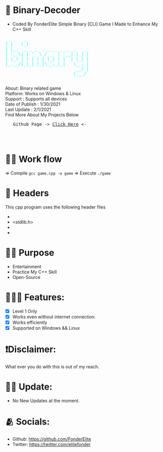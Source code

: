 # 👾 Binary-Decoder
* Coded By FonderElite
 Simple Binary [CLI] Game I Made to Enhance My C++ Skill
<pre style="color:cyan">
 _     _                        
| |   (_)                       
| |__  _ _ __   __ _ _ __ _   _ 
| '_ \| | '_ \ / _` | '__| | | |
| |_) | | | | | (_| | |  | |_| |
|_.__/|_|_| |_|\__,_|_|   \__, |
                           __/ |
                          |___/ 
     </pre>


About: Binary related game<br>
Platform: Works on Windows & Linux<br>
Support : Supports all devices <br>
Date of Publish : 1/30/2021<br>
Last Update : 2/1/2021 <br>
Find More About My Projects Below<br>
<pre>   Github Page -> <a href="https://github.com/FonderElite">Click Here</a> <- </pre><br><br>


# 👨‍🔧 Work flow
=> Compile ```gcc game.cpp -o game```
=> Execute ```./game```


# 👑 Headers

This cpp program uses the following header files
* <iostream>
* <stdlib.h>
* <cstdlib>
* <ctime>

# 🕵️‍♂️ Purpose
* Entertainment
* Practice My C++ Skill
* Open-Source

# 🧙🏽‍♂️ Features:
- [x] Level 1 Only
- [x] Works even without internet connection.
- [x] Works efficiently
- [x] Supported on Windows && Linux

# ❗Disclaimer:
What ever you do with this is out of my reach.


# 🙌🏽 Update:
* No New Updates at the moment.
# 🫂 Socials:
* Github: https://github.com/FonderElite
* Twitter: https://twitter.com/elitefonder
